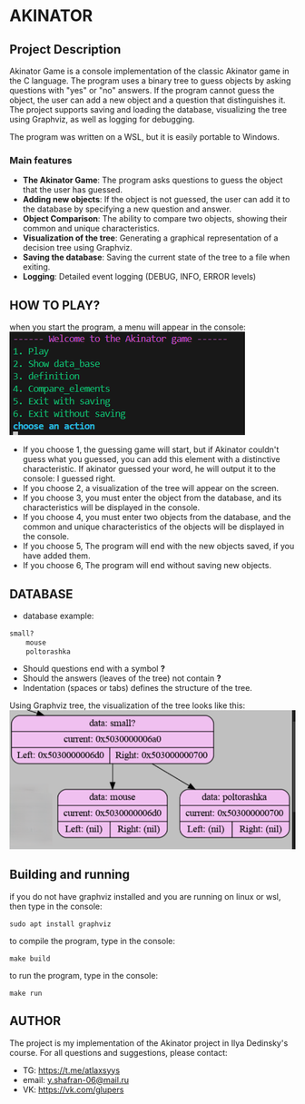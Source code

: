 # AKINATOR
## Project Description
Akinator Game is a console implementation of the classic Akinator game in the C language. The program uses a binary tree to guess objects by asking questions with "yes" or "no" answers. If the program cannot guess the object, the user can add a new object and a question that distinguishes it. The project supports saving and loading the database, visualizing the tree using Graphviz, as well as logging for debugging.

The program was written on a WSL, but it is easily portable to Windows.

### Main features
- **The Akinator Game**: The program asks questions to guess the object that the user has guessed.
- **Adding new objects**: If the object is not guessed, the user can add it to the database by specifying a new question and answer.
- **Object Comparison**: The ability to compare two objects, showing their common and unique characteristics.
- **Visualization of the tree**: Generating a graphical representation of a decision tree using Graphviz.
- **Saving the database**: Saving the current state of the tree to a file when exiting.
- **Logging**: Detailed event logging (DEBUG, INFO, ERROR levels)

## HOW TO PLAY?
when you start the program, a menu will appear in the console:
![example](menu.png)
- If you choose 1, the guessing game will start, but if Akinator couldn't guess what you guessed, you can add this element with a distinctive characteristic. If akinator guessed your word, he will output it to the console: I guessed right.
- If you choose 2, a visualization of the tree will appear on the screen.
- If you choose 3, you must enter the object from the database, and its characteristics will be displayed in the console.
- If you choose 4, you must enter two objects from the database, and the common and unique characteristics of the objects will be displayed in the console.
- If you choose 5, The program will end with the new objects saved, if you have added them.
- If you choose 6, The program will end without saving new objects.

## DATABASE
- database example:
```
small?
    mouse
    poltorashka
```
- Should questions end with a symbol **?**
- Should the answers (leaves of the tree) not contain **?**
- Indentation (spaces or tabs) defines the structure of the tree.

Using Graphviz tree, the visualization of the tree looks like this:
![example](for_readme.png)

## Building and running
if you do not have graphviz installed and you are running on linux or wsl, then type in the console:
```
sudo apt install graphviz
```
to compile the program, type in the console:
```
make build
```
to run the program, type in the console:
```
make run
```

## AUTHOR
The project is my implementation of the Akinator project in Ilya Dedinsky's course.
For all questions and suggestions, please contact:
- TG: https://t.me/atlaxsyys
-  email: y.shafran-06@mail.ru
- VK: https://vk.com/glupers

